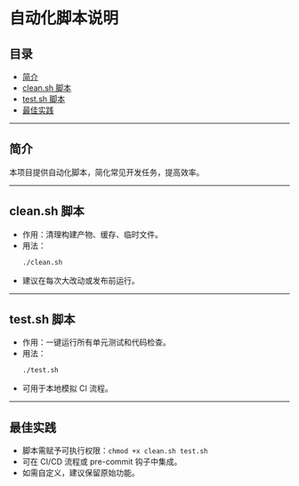 # 自动化脚本说明

## 目录
- [简介](#简介)
- [clean.sh 脚本](#cleansh-脚本)
- [test.sh 脚本](#testsh-脚本)
- [最佳实践](#最佳实践)

---

## 简介
本项目提供自动化脚本，简化常见开发任务，提高效率。

---

## clean.sh 脚本
- 作用：清理构建产物、缓存、临时文件。
- 用法：
  ```bash
  ./clean.sh
  ```
- 建议在每次大改动或发布前运行。

---

## test.sh 脚本
- 作用：一键运行所有单元测试和代码检查。
- 用法：
  ```bash
  ./test.sh
  ```
- 可用于本地模拟 CI 流程。

---

## 最佳实践
- 脚本需赋予可执行权限：`chmod +x clean.sh test.sh`
- 可在 CI/CD 流程或 pre-commit 钩子中集成。
- 如需自定义，建议保留原始功能。
